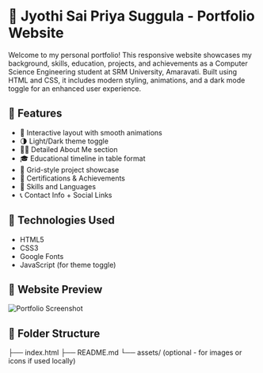 # 💼 Jyothi Sai Priya Suggula - Portfolio Website

Welcome to my personal portfolio! This responsive website showcases my background, skills, education, projects, and achievements as a Computer Science Engineering student at SRM University, Amaravati. Built using HTML and CSS, it includes modern styling, animations, and a dark mode toggle for an enhanced user experience.

## 🚀 Features

- 🌟 Interactive layout with smooth animations  
- 🌗 Light/Dark theme toggle  
- 👩‍💻 Detailed About Me section  
- 🎓 Educational timeline in table format  
- 📂 Grid-style project showcase  
- 📜 Certifications & Achievements  
- 🧠 Skills and Languages  
- 📞 Contact Info + Social Links

## 🔧 Technologies Used

- HTML5  
- CSS3  
- Google Fonts  
- JavaScript (for theme toggle)  

## 📸 Website Preview

![Portfolio Screenshot](https://drive.google.com/uc?export=view&id=16E0f1ApIYzcnRLiYe3J48rghz00vfnGV)

## 📁 Folder Structure

├── index.html
├── README.md
└── assets/ (optional - for images or icons if used locally)

